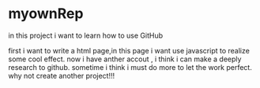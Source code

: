 myownRep
========

in this project i want to learn how to use GitHub

first i want to write a html page,in this page i want use javascript to realize some cool effect.
now i have anther accout , i think i can make a deeply research to github.
sometime i think i must do more to let the work perfect.
why not create another project!!!